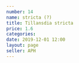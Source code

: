 ```yaml
---
number: 14
name: stricta (?)
title: Tillansdia stricta
price: 1.6
categories:
date: 2019-12-01 12:00
layout: page
seller: APH
---
```

